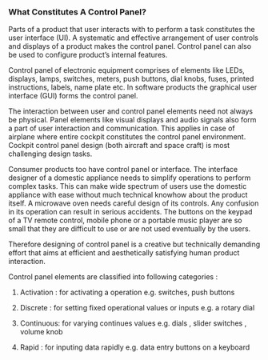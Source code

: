 ### What Constitutes A Control Panel?

Parts of a product that user interacts with to perform a task constitutes the user interface (UI). A systematic and effective arrangement of user controls and displays of a product makes the control panel. Control panel can also be used to configure product’s internal features.

Control panel of electronic equipment comprises of elements like LEDs, displays, lamps, switches, meters, push buttons, dial knobs, fuses, printed instructions, labels, name plate etc. In software products the graphical user interface (GUI) forms the control panel.

The interaction between user and control panel elements need not always be physical. Panel elements like visual displays and audio signals also form a part of user interaction and communication. This applies in case of airplane where entire cockpit constitutes the control panel environment. Cockpit control panel design (both aircraft and space craft) is most challenging design tasks.

Consumer products too have control panel or interface. The interface designer of a domestic appliance needs to simplify operations to perform complex tasks. This can make wide spectrum of users use the domestic appliance with ease without much technical knowhow about the product itself. A microwave oven needs careful design of its controls. Any confusion in its operation can result in serious accidents. The buttons on the keypad of a TV remote control, mobile phone or a portable music player are so small that they are difficult to use or are not used eventually by the users.

Therefore designing of control panel is a creative but technically demanding effort that aims at efficient and aesthetically satisfying human product interaction.

Control panel elements are classified into following categories :

1. Activation : for activating a operation e.g. switches, push buttons

2. Discrete : for setting fixed operational values or inputs e.g. a rotary dial

3. Continuous: for varying continues values e.g. dials , slider switches , volume knob

4. Rapid : for inputing data rapidly e.g. data entry buttons on a keyboard
